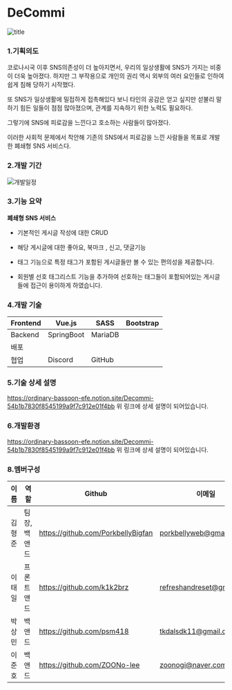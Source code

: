 # DeCommi
![title](https://user-images.githubusercontent.com/102857959/194991265-d3ffa7c8-3347-48d5-be27-325cf2396152.jpg)

### 1.기획의도

코로나시국 이후 SNS의존성이 더 높아지면서, 우리의 일상생활에 SNS가 가지는 비중이 더욱 높아졌다. 하지만 그 부작용으로 개인의 권리 역시 외부의 여러 요인들로 인하여 쉽게 침해 당하기 시작했다.

또 SNS가 일상생활에 밀접하게 접촉해있다 보니 타인의 공감은 얻고 싶지만 섣불리 말하기 힘든 일들이 점점 많아졌으며, 관계를 지속하기 위한 노력도 필요하다.

그렇기에 SNS에 피로감을 느낀다고 호소하는 사람들이 많아졌다.

이러한 사회적 문제에서 착안해 기존의 SNS에서 피로감을 느낀 사람들을 목표로 개발한 폐쇄형 SNS 서비스다.

### 2.개발 기간

![개발일정](https://user-images.githubusercontent.com/102857959/194991254-a464eea8-732a-4487-a23f-3a5a0c1fd67a.jpg)

### 3.기능 요약

**폐쇄형 SNS 서비스**

- 기본적인 게시글 작성에 대한 CRUD

- 해당 게시글에 대한 좋아요, 북마크 , 신고, 댓글기능

- 태그 기능으로 특정 태그가 포함된 게시글들만 볼 수 있는 편의성을 제공합니다.

- 회원별 선호 태그리스트 기능을 추가하여 선호하는 태그들이 포함되어있는 게시글들에 접근이 용이하게 하였습니다.

### 4.개발 기술

| Frontend | Vue.js | SASS | Bootstrap | 
| --- | --- | --- | --- |
| Backend | SpringBoot | MariaDB |  |  
| 배포 |  |  |  | 
| 협업 | Discord | GitHub |   | 

### 5.기술 상세 설명
https://ordinary-bassoon-efe.notion.site/Decommi-54b1b7830f8545199a9f7c912e01f4bb
위 링크에 상세 설명이 되어있습니다.

### 6.개발환경
https://ordinary-bassoon-efe.notion.site/Decommi-54b1b7830f8545199a9f7c912e01f4bb
위 링크에 상세 설명이 되어있습니다.

### 8.멤버구성

| 이름 | 역할 | Github | 이메일 |
| --- | --- | --- | --- |
| 김형준 | 팀장,백앤드 | https://github.com/PorkbellyBigfan | porkbellyweb@gmail.com
| 이태일 | 프론트앤드 | https://github.com/k1k2brz | refreshandreset@gmail.com
| 박상민 | 백앤드 | https://github.com/psm418 | tkdalsdk11@gmail.com
| 이준호 | 백앤드 | https://github.com/ZOONo-lee | zoonogi@naver.com
